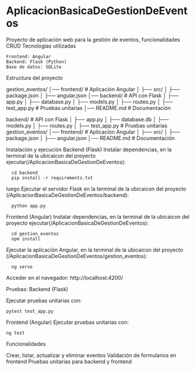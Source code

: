 # AplicacionBasicaDeGestionDeEventos
Proyecto de aplicación web para la gestión de eventos, funcionalidades CRUD
Tecnologías utilizadas

    Frontend: Angular
    Backend: Flask (Python)
    Base de datos: SQLite

Estructura del proyecto

gestion_eventos/
│── frontend/            # Aplicación Angular
│   ├── src/
│   ├── package.json
│   ├── angular.json
│── backend/             # API con Flask
│   ├── app.py
│   ├── database.py
│   ├── models.py
│   ├── routes.py
│   ├── test_app.py      # Pruebas unitarias
│── README.md            # Documentación



backend/             # API con Flask
│   ├── app.py
│   ├── database.db
│   ├── models.py
│   ├── routes.py
│   ├── test_app.py      # Pruebas unitarias
gestion_eventos/
│── frontend/            # Aplicación Angular
│   ├── src/
│   ├── package.json
│   ├── angular.json
│── README.md            # Documentación

Instalación y ejecución
 Backend (Flask)
    Instalar dependencias, en la terminal de la ubicaicon del proyecto ejecutar(/AplicacionBasicaDeGestionDeEventos):
      
      cd backend
      pip install -r requirements.txt

  luego Ejecutar el servidor Flask en la terminal de la ubicaicon del proyecto (/AplicacionBasicaDeGestionDeEventos/backend):
      
      python app.py

 Frontend (Angular)
    Instalar dependencias, en la terminal de la ubicaicon del proyecto ejecutar(/AplicacionBasicaDeGestionDeEventos):
      
      cd gestion_eventos
      npm install

  Ejecutar la aplicación Angular,  en la terminal de la ubicaicon del proyecto (/AplicacionBasicaDeGestionDeEventos/gestion_eventos):
      
      ng serve

Acceder en el navegador:
http://localhost:4200/


Pruebas:
Backend (Flask)

Ejecutar pruebas unitarias con:
    
    pytest test_app.py

Frontend (Angular)
Ejecutar pruebas unitarias con:
    
    ng test

Funcionalidades

Crear, listar, actualizar y eliminar eventos
Validación de formularios en frontend
Pruebas unitarias para backend y frontend

    
